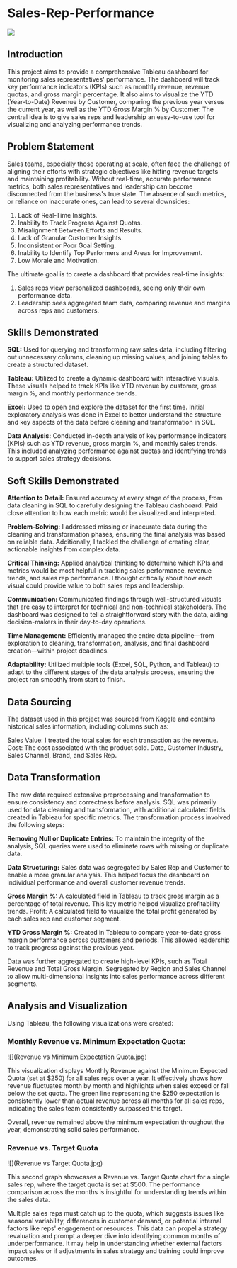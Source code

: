 # Sales-Rep-Performance
![](linkedin-sales-solutions-nISqmehpBQk-unsplash.jpg)

## Introduction

This project aims to provide a comprehensive Tableau dashboard for monitoring sales representatives' performance. The dashboard will track key performance indicators (KPIs) such as monthly revenue, revenue quotas, and gross margin percentage. It also aims to visualize the YTD (Year-to-Date) Revenue by Customer, comparing the previous year versus the current year, as well as the YTD Gross Margin % by Customer. The central idea is to give sales reps and leadership an easy-to-use tool for visualizing and analyzing performance trends.

## Problem Statement

Sales teams, especially those operating at scale, often face the challenge of aligning their efforts with strategic objectives like hitting revenue targets and maintaining profitability. Without real-time, accurate performance metrics, both sales representatives and leadership can become disconnected from the business's true state. The absence of such metrics, or reliance on inaccurate ones, can lead to several downsides:

1. Lack of Real-Time Insights.
2. Inability to Track Progress Against Quotas.
3. Misalignment Between Efforts and Results.
4. Lack of Granular Customer Insights.
5. Inconsistent or Poor Goal Setting.
6. Inability to Identify Top Performers and Areas for Improvement.
7. Low Morale and Motivation.

The ultimate goal is to create a dashboard that provides real-time insights:

1. Sales reps view personalized dashboards, seeing only their own performance data.
2. Leadership sees aggregated team data, comparing revenue and margins across reps and customers.

## Skills Demonstrated

**SQL:** Used for querying and transforming raw sales data, including filtering out unnecessary columns, cleaning up missing values, and joining tables to create a structured dataset.

**Tableau:** Utilized to create a dynamic dashboard with interactive visuals. These visuals helped to track KPIs like YTD revenue by customer, gross margin %, and monthly performance trends.

**Excel:** Used to open and explore the dataset for the first time. Initial exploratory analysis was done in Excel to better understand the structure and key aspects of the data before cleaning and transformation in SQL.

**Data Analysis:** Conducted in-depth analysis of key performance indicators (KPIs) such as YTD revenue, gross margin %, and monthly sales trends. This included analyzing performance against quotas and identifying trends to support sales strategy decisions.

## Soft Skills Demonstrated

**Attention to Detail:** Ensured accuracy at every stage of the process, from data cleaning in SQL to carefully designing the Tableau dashboard. Paid close attention to how each metric would be visualized and interpreted.

**Problem-Solving:** I addressed missing or inaccurate data during the cleaning and transformation phases, ensuring the final analysis was based on reliable data. Additionally, I tackled the challenge of creating clear, actionable insights from complex data.

**Critical Thinking:** Applied analytical thinking to determine which KPIs and metrics would be most helpful in tracking sales performance, revenue trends, and sales rep performance. I thought critically about how each visual could provide value to both sales reps and leadership.

**Communication:** Communicated findings through well-structured visuals that are easy to interpret for technical and non-technical stakeholders. The dashboard was designed to tell a straightforward story with the data, aiding decision-makers in their day-to-day operations.

**Time Management:** Efficiently managed the entire data pipeline—from exploration to cleaning, transformation, analysis, and final dashboard creation—within project deadlines.

**Adaptability:** Utilized multiple tools (Excel, SQL, Python, and Tableau) to adapt to the different stages of the data analysis process, ensuring the project ran smoothly from start to finish.

## Data Sourcing

The dataset used in this project was sourced from Kaggle and contains historical sales information, including columns such as:

Sales Value: I treated the total sales for each transaction as the revenue.
Cost: The cost associated with the product sold.
Date, Customer Industry, Sales Channel, Brand, and Sales Rep.

## Data Transformation

The raw data required extensive preprocessing and transformation to ensure consistency and correctness before analysis. SQL was primarily used for data cleaning and transformation, with additional calculated fields created in Tableau for specific metrics. The transformation process involved the following steps:

**Removing Null or Duplicate Entries:** To maintain the integrity of the analysis, SQL queries were used to eliminate rows with missing or duplicate data.

**Data Structuring:** Sales data was segregated by Sales Rep and Customer to enable a more granular analysis. This helped focus the dashboard on individual performance and overall customer revenue trends.

**Gross Margin %:** A calculated field in Tableau to track gross margin as a percentage of total revenue. This key metric helped visualize profitability trends.
Profit: A calculated field to visualize the total profit generated by each sales rep and customer segment.

**YTD Gross Margin %:** Created in Tableau to compare year-to-date gross margin performance across customers and periods. This allowed leadership to track progress against the previous year.

Data was further aggregated to create high-level KPIs, such as Total Revenue and Total Gross Margin.
Segregated by Region and Sales Channel to allow multi-dimensional insights into sales performance across different segments.

## Analysis and Visualization

Using Tableau, the following visualizations were created:

### Monthly Revenue vs. Minimum Expectation Quota:
![](Revenue vs Minimum Expectation Quota.jpg)

This visualization displays Monthly Revenue against the Minimum Expected Quota (set at $250) for all sales reps over a year. It effectively shows how revenue fluctuates month by month and highlights when sales exceed or fall below the set quota. The green line representing the $250 expectation is consistently lower than actual revenue across all months for all sales reps, indicating the sales team consistently surpassed this target.

Overall, revenue remained above the minimum expectation throughout the year, demonstrating solid sales performance.

### Revenue vs. Target Quota
![](Revenue vs Target Quota.jpg)

This second graph showcases a Revenue vs. Target Quota chart for a single sales rep, where the target quota is set at $500. The performance comparison across the months is insightful for understanding trends within the sales data.

Multiple sales reps must catch up to the quota, which suggests issues like seasonal variability, differences in customer demand, or potential internal factors like reps' engagement or resources. This data can propel a strategy revaluation and prompt a deeper dive into identifying common months of underperformance. It may help in understanding whether external factors impact sales or if adjustments in sales strategy and training could improve outcomes.

